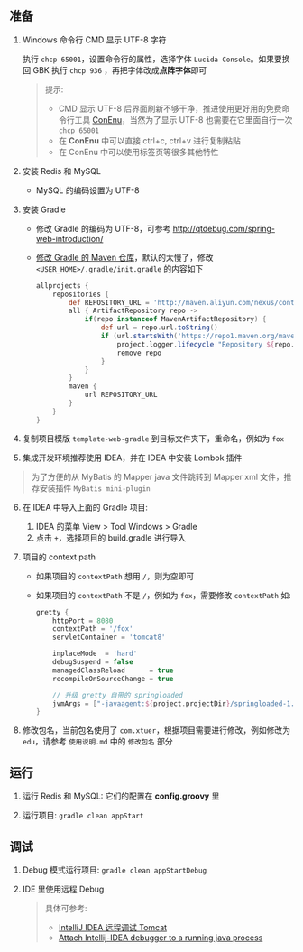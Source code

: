 ## 准备

1. Windows 命令行 CMD 显示 UTF-8 字符

   执行 `chcp 65001`，设置命令行的属性，选择字体 `Lucida Console`。如果要换回 GBK 执行 `chcp 936` ，再把字体改成**点阵字体**即可

   > 提示: 
   >
   > * CMD 显示 UTF-8 后界面刷新不够干净，推进使用更好用的免费命令行工具 [ConEnu](https://github.com/Maximus5/ConEmu)，当然为了显示 UTF-8 也需要在它里面自行一次 `chcp 65001`
   > * 在 **ConEnu** 中可以直接 ctrl+c, ctrl+v 进行复制粘贴
   > * 在 ConEnu 中可以使用标签页等很多其他特性

2. 安装 Redis 和 MySQL

   * MySQL 的编码设置为 UTF-8

3. 安装 Gradle

   * 修改 Gradle 的编码为 UTF-8，可参考 <http://qtdebug.com/spring-web-introduction/>

   * [修改 Gradle 的 Maven 仓库](http://qtdebug.com/gradle-maven-repo/)，默认的太慢了，修改 `<USER_HOME>/.gradle/init.gradle` 的内容如下

     ```groovy
     allprojects {
         repositories {
             def REPOSITORY_URL = 'http://maven.aliyun.com/nexus/content/groups/public/'
             all { ArtifactRepository repo ->
                 if(repo instanceof MavenArtifactRepository) {
                     def url = repo.url.toString()
                     if (url.startsWith('https://repo1.maven.org/maven2') || url.startsWith('https://jcenter.bintray.com/')) {
                         project.logger.lifecycle "Repository ${repo.url} replaced by $REPOSITORY_URL."
                         remove repo
                     }
                 }
             }
             maven {
                 url REPOSITORY_URL
             }
         }
     }
     ```

4.  复制项目模版 `template-web-gradle` 到目标文件夹下，重命名，例如为 `fox`

5.  集成开发环境推荐使用 IDEA，并在 IDEA 中安装 Lombok 插件

   > 为了方便的从 MyBatis 的 Mapper java 文件跳转到 Mapper xml 文件，推荐安装插件 `MyBatis mini-plugin`

6. 在 IDEA 中导入上面的 Gradle 项目: 

    1.  IDEA 的菜单 View > Tool Windows > Gradle
    2.  点击 `+`，选择项目的 build.gradle 进行导入

7. 项目的 context path

   * 如果项目的 `contextPath` 想用 `/`，则为空即可

   * 如果项目的 `contextPath` 不是 `/`，例如为 `fox`，需要修改 `contextPath` 如:

     ```groovy
     gretty {
         httpPort = 8080
         contextPath = '/fox'
         servletContainer = 'tomcat8'

         inplaceMode  = 'hard'
         debugSuspend = false
         managedClassReload      = true
         recompileOnSourceChange = true

         // 升级 gretty 自带的 springloaded
         jvmArgs = ["-javaagent:${project.projectDir}/springloaded-1.2.8.RELEASE.jar", '-noverify']
     }
     ```

8. 修改包名，当前包名使用了 `com.xtuer`，根据项目需要进行修改，例如修改为 `edu`，请参考 `使用说明.md` 中的 `修改包名` 部分

## 运行

1. 运行 Redis 和 MySQL: 它们的配置在 **config.groovy** 里

2. 运行项目: `gradle clean appStart`

## 调试

1. Debug 模式运行项目: `gradle clean appStartDebug`

2. IDE 里使用远程 Debug

   > 具体可参考: 
   >
   > * [IntelliJ IDEA 远程调试 Tomcat](https://github.com/judasn/IntelliJ-IDEA-Tutorial/blob/master/remote-debugging.md)
   > * [Attach Intellij-IDEA debugger to a running java process](https://stackoverflow.com/questions/21114066/attach-intellij-idea-debugger-to-a-running-java-process)

